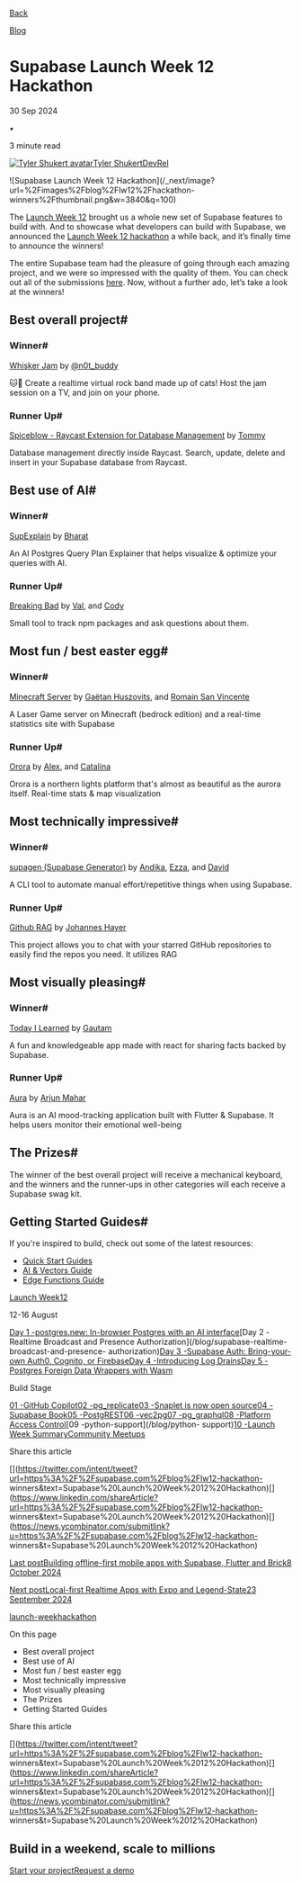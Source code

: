 [Back](/blog)

[Blog](/blog)

# Supabase Launch Week 12 Hackathon

30 Sep 2024

•

3 minute read

[![Tyler Shukert
avatar](/_next/image?url=https%3A%2F%2Fgithub.com%2Fdshukertjr.png&w=96&q=75)Tyler
ShukertDevRel](https://twitter.com/dshukertjr)

![Supabase Launch Week 12
Hackathon](/_next/image?url=%2Fimages%2Fblog%2Flw12%2Fhackathon-
winners%2Fthumbnail.png&w=3840&q=100)

The [Launch Week 12](https://supabase.com/launch-week) brought us a whole new
set of Supabase features to build with. And to showcase what developers can
build with Supabase, we announced the [Launch Week 12
hackathon](https://supabase.com/blog/supabase-lw12-hackathon) a while back,
and it’s finally time to announce the winners!

The entire Supabase team had the pleasure of going through each amazing
project, and we were so impressed with the quality of them. You can check out
all of the submissions [here](https://www.hackathon.dev/lw12). Now, without a
further ado, let’s take a look at the winners!

## Best overall project#

### Winner#

[Whisker Jam](https://github.com/c-o-l-i-n/whisker-jam) by
[@n0t_buddy](https://twitter.com/n0t_buddy)

🐱🎸 Create a realtime virtual rock band made up of cats! Host the jam session
on a TV, and join on your phone.

### Runner Up#

[Spiceblow - Raycast Extension for Database
Management](https://github.com/raycast/extensions/pull/14559) by
[Tommy](https://twitter.com/__morse)

Database management directly inside Raycast. Search, update, delete and insert
in your Supabase database from Raycast.

## Best use of AI#

### Winner#

[SupExplain](https://github.com/rbkayz/supexplain) by
[Bharat](https://twitter.com/rbkayz)

An AI Postgres Query Plan Explainer that helps visualize & optimize your
queries with AI.

### Runner Up#

[Breaking Bad](https://github.com/CodyVal/breaking-bad) by
[Val](https://twitter.com/valentinprgnd), and
[Cody](https://twitter.com/codyrathor)

Small tool to track npm packages and ask questions about them.

## Most fun / best easter egg#

### Winner#

[Minecraft Server](https://github.com/Steellgold/minecraft-lw12) by [Gaëtan
Huszovits](https://twitter.com/Steellgold), and [Romain San
Vincente](https://twitter.com/RomainSav)

A Laser Game server on Minecraft (bedrock edition) and a real-time statistics
site with Supabase

### Runner Up#

[Orora](https://github.com/alex-streza/rora) by
[Alex](https://twitter.com/alex_streza), and
[Catalina](https://twitter.com/Catalina_Melnic)

Orora is a northern lights platform that's almost as beautiful as the aurora
itself. Real-time stats & map visualization

## Most technically impressive#

### Winner#

[supagen (Supabase Generator)](https://github.com/supagen/supagen) by
[Andika](https://twitter.com/andikadeveloper),
[Ezza](https://twitter.com/Ralkarr), and
[David](https://github.com/davidsarono)

A CLI tool to automate manual effort/repetitive things when using Supabase.

### Runner Up#

[Github RAG](https://github.com/XamHans/github-rag) by [Johannes
Hayer](https://twitter.com/Hayer_Hans)

This project allows you to chat with your starred GitHub repositories to
easily find the repos you need. It utilizes RAG

## Most visually pleasing#

### Winner#

[Today I Learned](https://github.com/Gautamp11/today-i-learned) by
[Gautam](https://twitter.com/gautam1133p1)

A fun and knowledgeable app made with react for sharing facts backed by
Supabase.

### Runner Up#

[Aura](https://github.com/Arjun544/aura) by [Arjun
Mahar](https://twitter.com/Arjun_Mahar1)

Aura is an AI mood-tracking application built with Flutter & Supabase. It
helps users monitor their emotional well-being

## The Prizes#

The winner of the best overall project will receive a mechanical keyboard, and
the winners and the runner-ups in other categories will each receive a
Supabase swag kit.

## Getting Started Guides#

If you're inspired to build, check out some of the latest resources:

  * [Quick Start Guides](https://supabase.com/docs/guides/getting-started)
  * [AI & Vectors Guide](https://supabase.com/docs/guides/ai)
  * [Edge Functions Guide](https://supabase.com/docs/guides/functions)

[Launch Week12](/launch-week)

12-16 August

[Day 1 -postgres.new: In-browser Postgres with an AI
interface](/blog/postgres-new)[Day 2 -Realtime Broadcast and Presence
Authorization](/blog/supabase-realtime-broadcast-and-presence-
authorization)[Day 3 -Supabase Auth: Bring-your-own Auth0, Cognito, or
Firebase](/blog/third-party-auth-mfa-phone-send-hooks)[Day 4 -Introducing Log
Drains](/blog/log-drains)[Day 5 -Postgres Foreign Data Wrappers with
Wasm](/blog/postgres-foreign-data-wrappers-with-wasm)

Build Stage

[01 -GitHub Copilot](/blog/github-copilot-extension-for-vs-code)[02
-pg_replicate](https://news.ycombinator.com/item?id=41209994)[03 -Snaplet is
now open source](/blog/snaplet-is-now-open-source)[04 -Supabase
Book](/blog/supabase-book-by-david-lorenz)[05
-PostgREST](/blog/postgrest-12-2)[06 -vec2pg](/blog/vec2pg)[07
-pg_graphql](/blog/pg-graphql-1-5-7)[08 -Platform Access
Control](/blog/platform-access-control)[09 -python-support](/blog/python-
support)[10 -Launch Week Summary](/blog/launch-week-12-top-10)[Community
Meetups](/launch-week#meetups)

Share this article

[](https://twitter.com/intent/tweet?url=https%3A%2F%2Fsupabase.com%2Fblog%2Flw12-hackathon-
winners&text=Supabase%20Launch%20Week%2012%20Hackathon)[](https://www.linkedin.com/shareArticle?url=https%3A%2F%2Fsupabase.com%2Fblog%2Flw12-hackathon-
winners&text=Supabase%20Launch%20Week%2012%20Hackathon)[](https://news.ycombinator.com/submitlink?u=https%3A%2F%2Fsupabase.com%2Fblog%2Flw12-hackathon-
winners&t=Supabase%20Launch%20Week%2012%20Hackathon)

[Last postBuilding offline-first mobile apps with Supabase, Flutter and Brick8
October 2024](/blog/offline-first-flutter-apps)

[Next postLocal-first Realtime Apps with Expo and Legend-State23 September
2024](/blog/local-first-expo-legend-state)

[launch-week](/blog/tags/launch-week)[hackathon](/blog/tags/hackathon)

On this page

  * Best overall project
  * Best use of AI
  * Most fun / best easter egg
  * Most technically impressive
  * Most visually pleasing
  * The Prizes
  * Getting Started Guides

Share this article

[](https://twitter.com/intent/tweet?url=https%3A%2F%2Fsupabase.com%2Fblog%2Flw12-hackathon-
winners&text=Supabase%20Launch%20Week%2012%20Hackathon)[](https://www.linkedin.com/shareArticle?url=https%3A%2F%2Fsupabase.com%2Fblog%2Flw12-hackathon-
winners&text=Supabase%20Launch%20Week%2012%20Hackathon)[](https://news.ycombinator.com/submitlink?u=https%3A%2F%2Fsupabase.com%2Fblog%2Flw12-hackathon-
winners&t=Supabase%20Launch%20Week%2012%20Hackathon)

## Build in a weekend, scale to millions

[Start your project](https://supabase.com/dashboard)[Request a
demo](/contact/sales)

